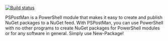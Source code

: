 [![Build status](https://ci.appveyor.com/api/projects/status/xccbsyl4ihl9gubf?svg=true)](https://ci.appveyor.com/project/adbertram/pspostman)

PSPostMan is a PowerShell module that makes it easy to create and publish NuGet packages to a NuGet feed. With PSPostMan, you can use PowerShell with no other programs to create NuGet packages for PowerShell modules or for any software in general. Simply use New-Package!
